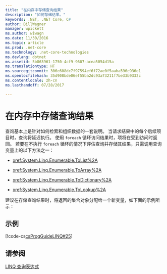 ```yaml
---
title: "在内存中存储查询结果"
description: "如何存储结果。"
keywords: .NET, .NET Core, C#
author: BillWagner
manager: wpickett
ms.author: wiwagn
ms.date: 11/30/2016
ms.topic: article
ms.prod: .net-core
ms.technology: .net-core-technologies
ms.devlang: dotnet
ms.assetid: 5b863961-1750-4cf9-9607-acea5054d15a
ms.translationtype: HT
ms.sourcegitcommit: 306c608dc7f97594ef6f72ae0f5aaba596c936e1
ms.openlocfilehash: 35d908bde06ef55ba2dc93a73211f7be33b9332c
ms.contentlocale: zh-cn
ms.lasthandoff: 07/28/2017

---
```

# <a name="store-the-results-of-a-query-in-memory"></a>在内存中存储查询结果

查询基本上是针对如何检索和组织数据的一套说明。 当请求结果中的每个后续项目时，查询将延迟执行。 使用 `foreach` 循环访问结果时，项将在受到访问时返回。 若要在不执行 `foreach` 循环的情况下评估查询并存储其结果，只需调用查询变量上的以下方法之一：  
  
-   <xref:System.Linq.Enumerable.ToList%2A>  
  
-   <xref:System.Linq.Enumerable.ToArray%2A>  
  
-   <xref:System.Linq.Enumerable.ToDictionary%2A>  
  
-   <xref:System.Linq.Enumerable.ToLookup%2A>  
  
 建议在存储查询结果时，将返回的集合对象分配给一个新变量，如下面的示例所示：  
  
## <a name="example"></a>示例  
 [!code-cs[csProgGuideLINQ#25](../../../samples/snippets/csharp/concepts/linq/how-to-store-the-results-of-a-query-in-memory_1.cs)]  
  

## <a name="see-also"></a>请参阅  
 [LINQ 查询表达式](index.md)

